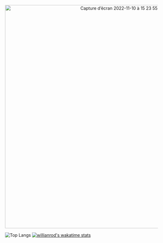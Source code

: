 <div width="100%"><center><img width="735" alt="Capture d’écran 2022-11-10 à 15 23 55" src="https://user-images.githubusercontent.com/63285673/201116913-927307e8-1921-4035-81cd-47d60c5ffcc6.png"></center></div>


![Top Langs](https://github-readme-stats.vercel.app/api/top-langs/?username=Barbary-Theo&layout=compact)
[![willianrod's wakatime stats](https://github-readme-stats.vercel.app/api/wakatime?username=Barbabidule)](https://wakatime.com/@Barbabidule)
